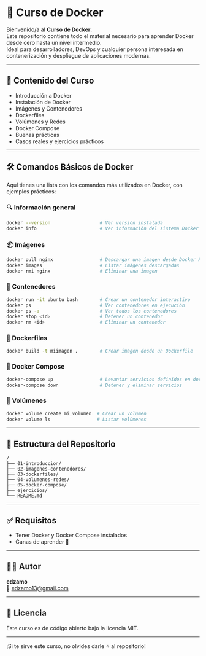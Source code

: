# 🚢 Curso de Docker

Bienvenido/a al **Curso de Docker**.  
Este repositorio contiene todo el material necesario para aprender Docker desde cero hasta un nivel intermedio.  
Ideal para desarrolladores, DevOps y cualquier persona interesada en contenerización y despliegue de aplicaciones modernas.

---

## 📘 Contenido del Curso

- Introducción a Docker  
- Instalación de Docker  
- Imágenes y Contenedores  
- Dockerfiles  
- Volúmenes y Redes  
- Docker Compose  
- Buenas prácticas  
- Casos reales y ejercicios prácticos

---

## 🛠️ Comandos Básicos de Docker

Aquí tienes una lista con los comandos más utilizados en Docker, con ejemplos prácticos:

### 🔍 Información general

```bash
docker --version                  # Ver versión instalada
docker info                       # Ver información del sistema Docker
```

### 📦 Imágenes

```bash
docker pull nginx                 # Descargar una imagen desde Docker Hub
docker images                     # Listar imágenes descargadas
docker rmi nginx                  # Eliminar una imagen
```

### 🧱 Contenedores

```bash
docker run -it ubuntu bash        # Crear un contenedor interactivo
docker ps                         # Ver contenedores en ejecución
docker ps -a                      # Ver todos los contenedores
docker stop <id>                  # Detener un contenedor
docker rm <id>                    # Eliminar un contenedor
```

### 🧾 Dockerfiles

```bash
docker build -t miimagen .        # Crear imagen desde un Dockerfile
```

### 🔄 Docker Compose

```bash
docker-compose up                 # Levantar servicios definidos en docker-compose.yml
docker-compose down               # Detener y eliminar servicios
```

### 📂 Volúmenes

```bash
docker volume create mi_volumen  # Crear un volumen
docker volume ls                 # Listar volúmenes
```

---

## 📂 Estructura del Repositorio

```
/
├── 01-introduccion/
├── 02-imagenes-contenedores/
├── 03-dockerfiles/
├── 04-volumenes-redes/
├── 05-docker-compose/
├── ejercicios/
└── README.md
```

---

## ✅ Requisitos

- Tener Docker y Docker Compose instalados  
- Ganas de aprender 💪

---

## 🧑‍💻 Autor

**edzamo**  
📧 edzamo13@gmail.com

---

## 📜 Licencia

Este curso es de código abierto bajo la licencia MIT.

---

¡Si te sirve este curso, no olvides darle ⭐ al repositorio!
